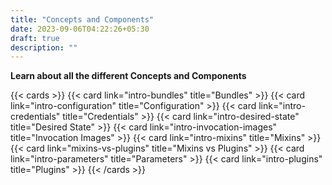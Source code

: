 ```yaml
---
title: "Concepts and Components"
date: 2023-09-06T04:22:26+05:30
draft: true
description: ""
---
```


**Learn about all the different Concepts and Components**

{{< cards >}}
{{< card link="intro-bundles" title="Bundles" >}}
{{< card link="intro-configuration" title="Configuration" >}}
{{< card link="intro-credentials" title="Credentials" >}}
{{< card link="intro-desired-state" title="Desired State" >}}
{{< card link="intro-invocation-images" title="Invocation Images" >}}
{{< card link="intro-mixins" title="Mixins" >}}
{{< card link="mixins-vs-plugins" title="Mixins vs Plugins" >}}
{{< card link="intro-parameters" title="Parameters" >}}
{{< card link="intro-plugins" title="Plugins" >}}
{{< /cards >}}
